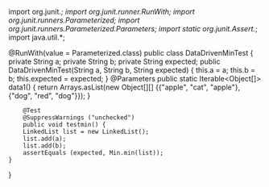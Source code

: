 
import org.junit.*;
import org.junit.runner.RunWith;
import org.junit.runners.Parameterized;
import org.junit.runners.Parameterized.Parameters;
import static org.junit.Assert.*;
import java.util.*;

@RunWith(value = Parameterized.class)
public class DataDrivenMinTest {
        private String a;
        private String b;
        private String expected;
        public DataDrivenMinTest(String a, String b, String expected) {
        this.a = a;
        this.b = b;
        this.expected = expected;
    }
        @Parameters
        public static Iterable<Object[]> data1() {
          return Arrays.asList(new Object[][] {{"apple", "cat", "apple"}, {"dog", "red", "dog"}});
        }
        
       
        @Test
        @SuppressWarnings ("unchecked")
        public void testmin() {
        LinkedList list = new LinkedList();
        list.add(a);
        list.add(b);
        assertEquals (expected, Min.min(list));
    }
}
